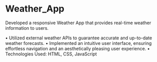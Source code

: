 # Weather_App
Developed a responsive Weather App that provides real-time weather information to users.

• Utilized external weather APIs to guarantee accurate and up-to-date weather forecasts.
• Implemented an intuitive user interface, ensuring effortless navigation and an aesthetically pleasing user experience.
• Technologies Used: HTML, CSS, JavaScript
